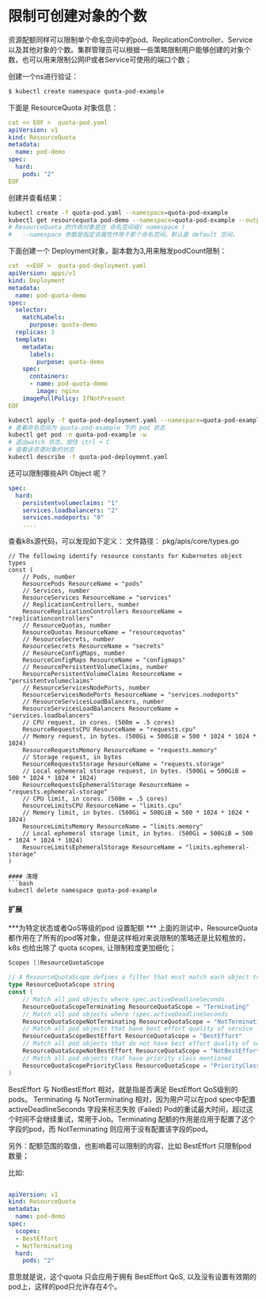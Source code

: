 # 限制可创建对象的个数
资源配额同样可以限制单个命名空间中的pod、ReplicationController、Service 以及其他对象的个数。集群管理员可以根据一些策略限制用户能够创建的对象个数，也可以用来限制公网IP或者Service可使用的端口个数；

创建一个ns进行验证：
```bash
$ kubectl create namespace quota-pod-example
```
下面是 ResourceQuota 对象信息：
```yaml
cat << EOF >  quota-pod.yaml
apiVersion: v1
kind: ResourceQuota
metadata:
  name: pod-demo
spec:
  hard:
    pods: "2"
EOF

```
创建并查看结果：
```bash
kubectl create -f quota-pod.yaml --namespace=quota-pod-example
kubectl get resourcequota pod-demo --namespace=quota-pod-example --output=yaml
# ResourceQuota 的作用对象是在 命名空间级( namespace )
#   --namespace 参数是指定该属性作用于那个命名空间。默认是 default 空间。
```
下面创建一个 Deployment对象，副本数为3,用来触发podCount限制：
```yaml
cat  <<EOF >  quota-pod-deployment.yaml
apiVersion: apps/v1
kind: Deployment
metadata:
  name: pod-quota-demo
spec:
  selector:
    matchLabels:
      purpose: quota-demo
  replicas: 3
  template:
    metadata:
      labels:
        purpose: quota-demo
    spec:
      containers:
      - name: pod-quota-demo
        image: nginx
	imagePullPolicy: IfNotPresent
EOF	
```
```bash
kubectl apply -f quota-pod-deployment.yaml --namespace=quota-pod-example
# 查看命名空间为 quota-pod-example 下的 pod 状态
kubectl get pod -n quota-pod-example -w 
# 退出watch 状态，按住 ctrl + C 
# 查看该资源对象的状态
kubectl describe -f quota-pod-deployment.yaml
```
还可以限制哪些API Object 呢？

```yaml
spec:
  hard:
    persistentvolumeclaims: "1"
    services.loadbalancers: "2"
    services.nodeports: "0"
    ....
```

查看k8s源代码，可以发现如下定义：
文件路径： pkg/apis/core/types.go
```golang
// The following identify resource constants for Kubernetes object types
const (
	// Pods, number
	ResourcePods ResourceName = "pods"
	// Services, number
	ResourceServices ResourceName = "services"
	// ReplicationControllers, number
	ResourceReplicationControllers ResourceName = "replicationcontrollers"
	// ResourceQuotas, number
	ResourceQuotas ResourceName = "resourcequotas"
	// ResourceSecrets, number
	ResourceSecrets ResourceName = "secrets"
	// ResourceConfigMaps, number
	ResourceConfigMaps ResourceName = "configmaps"
	// ResourcePersistentVolumeClaims, number
	ResourcePersistentVolumeClaims ResourceName = "persistentvolumeclaims"
	// ResourceServicesNodePorts, number
	ResourceServicesNodePorts ResourceName = "services.nodeports"
	// ResourceServicesLoadBalancers, number
	ResourceServicesLoadBalancers ResourceName = "services.loadbalancers"
	// CPU request, in cores. (500m = .5 cores)
	ResourceRequestsCPU ResourceName = "requests.cpu"
	// Memory request, in bytes. (500Gi = 500GiB = 500 * 1024 * 1024 * 1024)
	ResourceRequestsMemory ResourceName = "requests.memory"
	// Storage request, in bytes
	ResourceRequestsStorage ResourceName = "requests.storage"
	// Local ephemeral storage request, in bytes. (500Gi = 500GiB = 500 * 1024 * 1024 * 1024)
	ResourceRequestsEphemeralStorage ResourceName = "requests.ephemeral-storage"
	// CPU limit, in cores. (500m = .5 cores)
	ResourceLimitsCPU ResourceName = "limits.cpu"
	// Memory limit, in bytes. (500Gi = 500GiB = 500 * 1024 * 1024 * 1024)
	ResourceLimitsMemory ResourceName = "limits.memory"
	// Local ephemeral storage limit, in bytes. (500Gi = 500GiB = 500 * 1024 * 1024 * 1024)
	ResourceLimitsEphemeralStorage ResourceName = "limits.ephemeral-storage"
)

#### 清理
```bash
kubectl delete namespace quota-pod-example
```

#### 扩展
***为特定状态或者QoS等级的pod 设置配额 ***
上面的测试中，ResourceQuota 都作用在了所有的pod等对象，但是这样相对来说限制的策略还是比较粗放的，k8s 也给出除了 quota scopes, 让限制粒度更加细化；

```go
Scopes []ResourceQuotaScope

// A ResourceQuotaScope defines a filter that must match each object tracked by a quota
type ResourceQuotaScope string
const (
	// Match all pod objects where spec.activeDeadlineSeconds
	ResourceQuotaScopeTerminating ResourceQuotaScope = "Terminating"
	// Match all pod objects where !spec.activeDeadlineSeconds
	ResourceQuotaScopeNotTerminating ResourceQuotaScope = "NotTerminating"
	// Match all pod objects that have best effort quality of service
	ResourceQuotaScopeBestEffort ResourceQuotaScope = "BestEffort"
	// Match all pod objects that do not have best effort quality of service
	ResourceQuotaScopeNotBestEffort ResourceQuotaScope = "NotBestEffort"
	// Match all pod objects that have priority class mentioned
	ResourceQuotaScopePriorityClass ResourceQuotaScope = "PriorityClass"
)
```
BestEffort 与 NotBestEffort 相对，就是指是否满足 BestEffort QoS级别的pods。
Terminating 与 NotTerminating 相对，因为用户可以在pod spec中配置 activeDeadlineSeconds 字段来标志失败 (Failed) Pod的重试最大时间，超过这个时间不会继续重试，常用于Job。Terminating 配额的作用是应用于配置了这个字段的pod，而 NotTerminating 则应用于没有配置该字段的pod。

另外：配额范围的取值，也影响着可以限制的内容，比如 BestEffort 只限制pod数量；

比如:
```yaml

apiVersion: v1
kind: ResourceQuota
metadata:
  name: pod-demo
spec:
  scopes:
  - BestEffort
  - NotTerminating
  hard:
    pods: "2"
```
意思就是说，这个quota 只会应用于拥有 BestEffort QoS, 以及没有设置有效期的pod上，这样的pod只允许存在4个。
